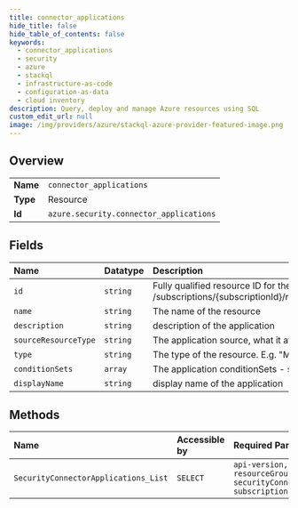 ```yaml
---
title: connector_applications
hide_title: false
hide_table_of_contents: false
keywords:
  - connector_applications
  - security
  - azure    
  - stackql
  - infrastructure-as-code
  - configuration-as-data
  - cloud inventory
description: Query, deploy and manage Azure resources using SQL
custom_edit_url: null
image: /img/providers/azure/stackql-azure-provider-featured-image.png
---
```

  
    

## Overview
<table><tbody>
<tr><td><b>Name</b></td><td><code>connector_applications</code></td></tr>
<tr><td><b>Type</b></td><td>Resource</td></tr>
<tr><td><b>Id</b></td><td><code>azure.security.connector_applications</code></td></tr>
</tbody></table>

## Fields
| Name | Datatype | Description |
|:-----|:---------|:------------|
| `id` | `string` | Fully qualified resource ID for the resource. Ex - /subscriptions/&#123;subscriptionId&#125;/resourceGroups/&#123;resourceGroupName&#125;/providers/&#123;resourceProviderNamespace&#125;/&#123;resourceType&#125;/&#123;resourceName&#125; |
| `name` | `string` | The name of the resource |
| `description` | `string` | description of the application |
| `sourceResourceType` | `string` | The application source, what it affects, e.g. Assessments |
| `type` | `string` | The type of the resource. E.g. "Microsoft.Compute/virtualMachines" or "Microsoft.Storage/storageAccounts" |
| `conditionSets` | `array` | The application conditionSets - see examples |
| `displayName` | `string` | display name of the application |
## Methods
| Name | Accessible by | Required Params |
|:-----|:--------------|:----------------|
| `SecurityConnectorApplications_List` | `SELECT` | `api-version, resourceGroupName, securityConnectorName, subscriptionId` |
